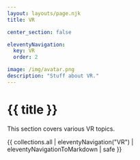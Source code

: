 ```yaml
---
layout: layouts/page.njk
title: VR

center_section: false

eleventyNavigation:
  key: VR
  order: 2

image: /img/avatar.png
description: "Stuff about VR."
---
```


# {{ title }}

This section covers various VR topics.

{{ collections.all | eleventyNavigation("VR") | eleventyNavigationToMarkdown | safe }}
